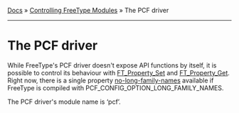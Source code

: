 [Docs](ft2-index.md) &raquo; [Controlling FreeType Modules](ft2-toc.md#controlling-freetype-modules) &raquo; The PCF driver

-------------------------------


# The PCF driver

While FreeType's PCF driver doesn't expose API functions by itself, it is possible to control its behaviour with <a href="../ft2-module_management/#ft_property_set">FT_Property_Set</a> and <a href="../ft2-module_management/#ft_property_get">FT_Property_Get</a>. Right now, there is a single property <a href="../ft2-properties/#no-long-family-names">no-long-family-names</a> available if FreeType is compiled with PCF_CONFIG_OPTION_LONG_FAMILY_NAMES.

The PCF driver's module name is &lsquo;pcf&rsquo;.

